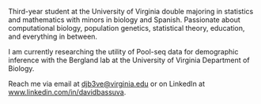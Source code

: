 Third-year student at the University of Virginia double majoring in statistics and mathematics with minors in biology and Spanish. Passionate about computational biology, population genetics, statistical theory, education, and everything in between.

I am currently researching the utility of Pool-seq data for demographic inference with the Bergland lab at the University of Virginia Department of Biology.

Reach me via email at djb3ve@virginia.edu or on LinkedIn at www.linkedin.com/in/davidbassuva.

